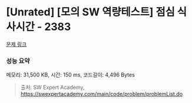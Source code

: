 # [Unrated] [모의 SW 역량테스트] 점심 식사시간 - 2383 

[문제 링크](https://swexpertacademy.com/main/code/problem/problemDetail.do?contestProbId=AV5-BEE6AK0DFAVl) 

### 성능 요약

메모리: 31,500 KB, 시간: 150 ms, 코드길이: 4,496 Bytes



> 출처: SW Expert Academy, https://swexpertacademy.com/main/code/problem/problemList.do